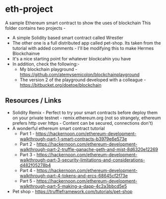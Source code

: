# eth-project
A sample Ethereum smart contract to show the uses of blockchain
This folder contains two projects -  
* A simple Solidity based smart contract called Wrestler
* The other one is a full distributed app called pet-shop. Its taken from the tutorial with added comments - I'll be modifying this to make Hermes Blockchainve
* It's a nice starting point for whatever blockcahin you have
* In addition, check the following:-
	* My blockchain playground - https://github.com/atemysemicolon/blockchainplayground
	* The version 2 of the playground developed with a colleague - https://bitbucket.org/doetoe/blockchain


## Resources / Links

* Solidity Remix - Perfect to try your smart contracts before deploy them on your private testnet - 	remix.ethereum.org  (not so strangely, ethereum prefers http over https - Content can be secured, connections don't)
* A wonderful ethereum smart contract tutorial 
	* Part 1 - https://hackernoon.com/ethereum-development-walkthrough-part-1-smart-contracts-b3979e6e573e
	* Part 2 - https://hackernoon.com/ethereum-development-walkthrough-part-2-truffle-ganache-geth-and-mist-8d6320e12269
	* Part 3 - https://hackernoon.com/ethereum-development-walkthrough-part-3-security-limitations-and-considerations-d482f05278b4
	* Part 4 - https://hackernoon.com/ethereum-development-walkthrough-part-4-tokens-and-ercs-68645cf2f73e
	* Part 5 - https://hackernoon.com/ethereum-development-walkthrough-part-5-making-a-dapp-4c2a3bbcd5e5
* Pet shop - https://truffleframework.com/tutorials/pet-shop
